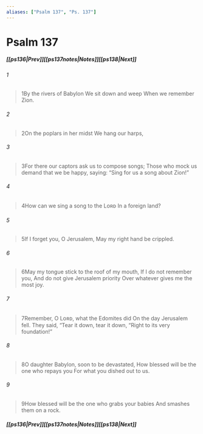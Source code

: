 ```yaml
---
aliases: ["Psalm 137", "Ps. 137"]
---
```

# Psalm 137
##### <span class=arrow-left></span>[[ps136|Prev]]<span class=navigation-separator></span>[[ps137notes|Notes]]<span class=navigation-separator></span>[[ps138|Next]]<span class=arrow-right></span>
###### 1
><span class=verse-first-poetry>1</span>By the rivers of Babylon
>We sit down and weep
>When we remember Zion.
###### 2
><span class=verse-body-poetry>2</span>On the poplars in her midst
>We hang our harps,
###### 3
><span class=verse-body-poetry>3</span>For there our captors ask us to compose songs;
>Those who mock us demand that we be happy, saying:
><span class=poetry-quote-double>“</span>Sing for us a song about Zion!”
<div class=paragraph-break></div>

###### 4
><span class=verse-first-poetry>4</span>How can we sing a song to the Lᴏʀᴅ
>In a foreign land?
###### 5
><span class=verse-body-poetry>5</span>If I forget you, O Jerusalem,
>May my right hand be crippled.
###### 6
><span class=verse-body-poetry>6</span>May my tongue stick to the roof of my mouth,
>If I do not remember you,
>And do not give Jerusalem priority
>Over whatever gives me the most joy.
<div class=paragraph-break></div>

###### 7
><span class=verse-first-poetry>7</span>Remember, O Lᴏʀᴅ, what the Edomites did
>On the day Jerusalem fell.
>They said, “Tear it down, tear it down,
><span class=poetry-quote-double>“</span>Right to its very foundation!”
###### 8
><span class=verse-body-poetry>8</span>O daughter Babylon, soon to be devastated,
>How blessed will be the one who repays you
>For what you dished out to us.
###### 9
><span class=verse-body-poetry>9</span>How blessed will be the one who grabs your babies
>And smashes them on a rock.
##### <span class=arrow-left></span>[[ps136|Prev]]<span class=navigation-separator></span>[[ps137notes|Notes]]<span class=navigation-separator></span>[[ps138|Next]]<span class=arrow-right></span>